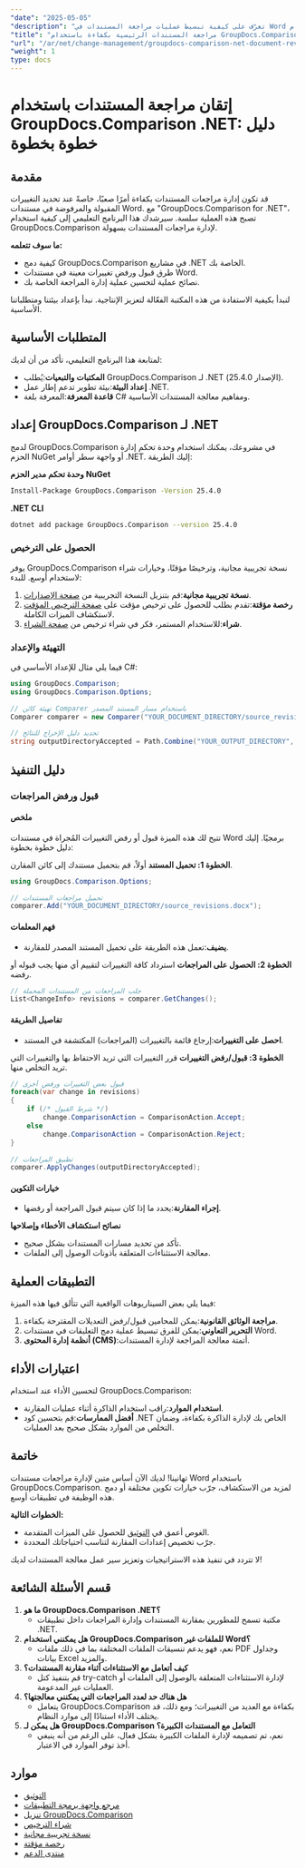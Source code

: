 ```yaml
---
"date": "2025-05-05"
"description": "تعرّف على كيفية تبسيط عمليات مراجعة المستندات في Word باستخدام GroupDocs.Comparison لـ .NET. اكتشف طرقًا لقبول أو رفض التغييرات بسهولة."
"title": "مراجعة المستندات الرئيسية بكفاءة باستخدام GroupDocs.Comparison .NET - دليل شامل"
"url": "/ar/net/change-management/groupdocs-comparison-net-document-revisions-guide/"
"weight": 1
type: docs
---
```

# إتقان مراجعة المستندات باستخدام GroupDocs.Comparison .NET: دليل خطوة بخطوة

## مقدمة
قد تكون إدارة مراجعات المستندات بكفاءة أمرًا صعبًا، خاصةً عند تحديد التغييرات المقبولة والمرفوضة في مستندات Word. مع "GroupDocs.Comparison for .NET"، تصبح هذه العملية سلسة. سيرشدك هذا البرنامج التعليمي إلى كيفية استخدام GroupDocs.Comparison لإدارة مراجعات المستندات بسهولة.

**ما سوف تتعلمه:**
- كيفية دمج GroupDocs.Comparison في مشاريع .NET الخاصة بك.
- طرق قبول ورفض تغييرات معينة في مستندات Word.
- نصائح عملية لتحسين عملية إدارة المراجعة الخاصة بك.

لنبدأ بكيفية الاستفادة من هذه المكتبة الفعّالة لتعزيز الإنتاجية. نبدأ بإعداد بيئتنا ومتطلباتنا الأساسية.

## المتطلبات الأساسية
لمتابعة هذا البرنامج التعليمي، تأكد من أن لديك:
- **المكتبات والتبعيات**:يُطلب GroupDocs.Comparison لـ .NET (الإصدار 25.4.0).
- **إعداد البيئة**:بيئة تطوير تدعم إطار عمل .NET.
- **قاعدة المعرفة**:المعرفة بلغة C# ومفاهيم معالجة المستندات الأساسية.

## إعداد GroupDocs.Comparison لـ .NET
لدمج GroupDocs.Comparison في مشروعك، يمكنك استخدام وحدة تحكم إدارة الحزم NuGet أو واجهة سطر أوامر .NET. إليك الطريقة:

**وحدة تحكم مدير الحزم NuGet**
```bash
Install-Package GroupDocs.Comparison -Version 25.4.0
```

**.NET CLI**
```bash
dotnet add package GroupDocs.Comparison --version 25.4.0
```

### الحصول على الترخيص
يوفر GroupDocs.Comparison نسخة تجريبية مجانية، وترخيصًا مؤقتًا، وخيارات شراء لاستخدام أوسع. للبدء:
1. **نسخة تجريبية مجانية**:قم بتنزيل النسخة التجريبية من [صفحة الإصدارات](https://releases.groupdocs.com/comparison/net/).
2. **رخصة مؤقتة**:تقدم بطلب للحصول على ترخيص مؤقت على [صفحة الترخيص المؤقت](https://purchase.groupdocs.com/temporary-license/) لاستكشاف الميزات الكاملة.
3. **شراء**:للاستخدام المستمر، فكر في شراء ترخيص من [صفحة الشراء](https://purchase.groupdocs.com/buy).

### التهيئة والإعداد
فيما يلي مثال للإعداد الأساسي في C#:
```csharp
using GroupDocs.Comparison;
using GroupDocs.Comparison.Options;

// تهيئة كائن Comparer باستخدام مسار المستند المصدر
Comparer comparer = new Comparer("YOUR_DOCUMENT_DIRECTORY/source_revisions.docx");

// تحديد دليل الإخراج للنتائج
string outputDirectoryAccepted = Path.Combine("YOUR_OUTPUT_DIRECTORY", "accepted_changes.docx");
```

## دليل التنفيذ
### قبول ورفض المراجعات
#### ملخص
تتيح لك هذه الميزة قبول أو رفض التغييرات المُجراة في مستندات Word برمجيًا. إليك دليل خطوة بخطوة:

**الخطوة 1: تحميل المستند**
أولاً، قم بتحميل مستندك إلى كائن المقارن.
```csharp
using GroupDocs.Comparison.Options;

// تحميل مراجعات المستندات
comparer.Add("YOUR_DOCUMENT_DIRECTORY/source_revisions.docx");
```

#### فهم المعلمات
- **يضيف**:تعمل هذه الطريقة على تحميل المستند المصدر للمقارنة.

**الخطوة 2: الحصول على المراجعات**
استرداد كافة التغييرات لتقييم أي منها يجب قبوله أو رفضه.
```csharp
// جلب المراجعات من المستندات المحملة
List<ChangeInfo> revisions = comparer.GetChanges();
```

#### تفاصيل الطريقة
- **احصل على التغييرات**:إرجاع قائمة بالتغييرات (المراجعات) المكتشفة في المستند.

**الخطوة 3: قبول/رفض التغييرات**
قرر التغييرات التي تريد الاحتفاظ بها والتغييرات التي تريد التخلص منها.
```csharp
// قبول بعض التغييرات ورفض أخرى
foreach(var change in revisions)
{
    if (/* شرط القبول */)
        change.ComparisonAction = ComparisonAction.Accept;
    else
        change.ComparisonAction = ComparisonAction.Reject;
}

// تطبيق المراجعات
comparer.ApplyChanges(outputDirectoryAccepted);
```

#### خيارات التكوين
- **إجراء المقارنة**:يحدد ما إذا كان سيتم قبول المراجعة أو رفضها.

**نصائح استكشاف الأخطاء وإصلاحها**
- تأكد من تحديد مسارات المستندات بشكل صحيح.
- معالجة الاستثناءات المتعلقة بأذونات الوصول إلى الملفات.

## التطبيقات العملية
فيما يلي بعض السيناريوهات الواقعية التي تتألق فيها هذه الميزة:
1. **مراجعة الوثائق القانونية**:يمكن للمحامين قبول/رفض التعديلات المقترحة بكفاءة.
2. **التحرير التعاوني**:يمكن للفرق تبسيط عملية دمج التعليقات في مستندات Word.
3. **أنظمة إدارة المحتوى (CMS)**:أتمتة معالجة المراجعة لإدارة المستندات.

## اعتبارات الأداء
لتحسين الأداء عند استخدام GroupDocs.Comparison:
- **استخدام الموارد**:راقب استخدام الذاكرة أثناء عمليات المقارنة.
- **أفضل الممارسات**:قم بتحسين كود .NET الخاص بك لإدارة الذاكرة بكفاءة، وضمان التخلص من الموارد بشكل صحيح بعد العمليات.

## خاتمة
تهانينا! لديك الآن أساس متين لإدارة مراجعات مستندات Word باستخدام GroupDocs.Comparison. لمزيد من الاستكشاف، جرّب خيارات تكوين مختلفة أو دمج هذه الوظيفة في تطبيقات أوسع.

**الخطوات التالية:**
- الغوص أعمق في [التوثيق](https://docs.groupdocs.com/comparison/net/) للحصول على الميزات المتقدمة.
- جرّب تخصيص إعدادات المقارنة لتناسب احتياجاتك المحددة.

لا تتردد في تنفيذ هذه الاستراتيجيات وتعزيز سير عمل معالجة المستندات لديك!

## قسم الأسئلة الشائعة
1. **ما هو GroupDocs.Comparison .NET؟**
   - مكتبة تسمح للمطورين بمقارنة المستندات وإدارة المراجعات داخل تطبيقات .NET.
2. **هل يمكنني استخدام GroupDocs.Comparison للملفات غير Word؟**
   - نعم، فهو يدعم تنسيقات الملفات المختلفة بما في ذلك ملفات PDF وجداول بيانات Excel والمزيد.
3. **كيف أتعامل مع الاستثناءات أثناء مقارنة المستندات؟**
   - قم بتنفيذ كتل try-catch لإدارة الاستثناءات المتعلقة بالوصول إلى الملفات أو العمليات غير المدعومة.
4. **هل هناك حد لعدد المراجعات التي يمكنني معالجتها؟**
   - يتعامل GroupDocs.Comparison بكفاءة مع العديد من التغييرات؛ ومع ذلك، قد يختلف الأداء استنادًا إلى موارد النظام.
5. **هل يمكن لـ GroupDocs.Comparison التعامل مع المستندات الكبيرة؟**
   - نعم، تم تصميمه لإدارة الملفات الكبيرة بشكل فعال، على الرغم من أنه ينبغي أخذ توفر الموارد في الاعتبار.

## موارد
- [التوثيق](https://docs.groupdocs.com/comparison/net/)
- [مرجع واجهة برمجة التطبيقات](https://reference.groupdocs.com/comparison/net/)
- [تنزيل GroupDocs.Comparison](https://releases.groupdocs.com/comparison/net/)
- [شراء الترخيص](https://purchase.groupdocs.com/buy)
- [نسخة تجريبية مجانية](https://releases.groupdocs.com/comparison/net/)
- [رخصة مؤقتة](https://purchase.groupdocs.com/temporary-license/)
- [منتدى الدعم](https://forum.groupdocs.com/c/comparison/)